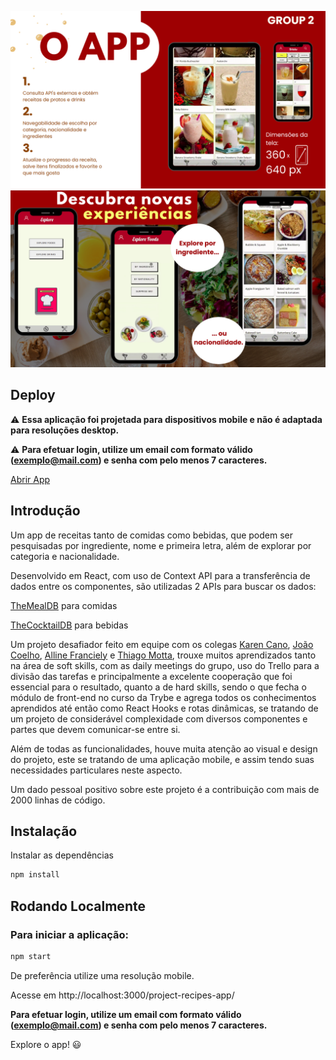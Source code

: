 ![app features](./app1.png)
![app screens](./app2.png)

Deploy
------

 ⚠️ **Essa aplicação foi projetada para dispositivos mobile e não é adaptada para resoluções desktop.**

⚠️ **Para efetuar login, utilize um email com formato válido (exemplo@mail.com) e senha com pelo menos 7 caracteres.**

[Abrir App](https://mathealves.github.io/project-recipes-app)

Introdução
----------

Um app de receitas tanto de comidas como bebidas, que podem ser pesquisadas por ingrediente, nome e primeira letra, além de explorar por categoria e nacionalidade.

Desenvolvido em React, com uso de Context API para a transferência de dados entre os componentes, são utilizadas 2 APIs para buscar os dados:

[TheMealDB](https://www.themealdb.com/api.php) para comidas

[TheCocktailDB](https://www.thecocktaildb.com/) para bebidas

Um projeto desafiador feito em equipe com os colegas [Karen Cano](https://github.com/KarenFCano), [João Coelho](https://github.com/joaocoelhoo), [Alline Franciely](https://github.com/AllineFranciely) e [Thiago Motta](https://github.com/thiago-mota), trouxe muitos aprendizados tanto na área de soft skills, com as daily meetings do grupo, uso do Trello para a divisão das tarefas e principalmente a excelente cooperação que foi essencial para o resultado, quanto a de hard skills, sendo o que fecha o módulo de front-end no curso da Trybe e agrega todos os conhecimentos aprendidos até então como React Hooks e rotas dinâmicas, se tratando de um projeto de considerável complexidade com diversos componentes e partes que devem comunicar-se entre si.

Além de todas as funcionalidades, houve muita atenção ao visual e design do projeto, este se tratando de uma aplicação mobile, e assim tendo suas necessidades particulares neste aspecto.

Um dado pessoal positivo sobre este projeto é a contribuição com mais de 2000 linhas de código.

Instalação
------------

Instalar as dependências

```bash
npm install
```

Rodando Localmente
----------
### Para iniciar a aplicação:

```bash
npm start
```
De preferência utilize uma resolução mobile.

Acesse em http://localhost:3000/project-recipes-app/

**Para efetuar login, utilize um email com formato válido (exemplo@mail.com) e senha com pelo menos 7 caracteres.**

Explore o app! :smiley:
